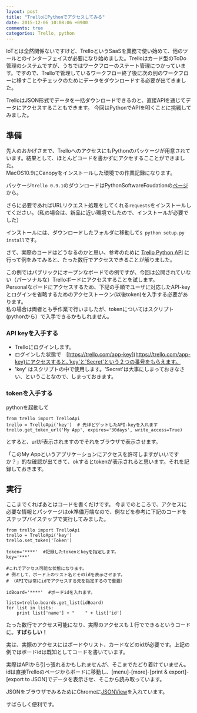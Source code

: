 ```yaml
---
layout: post
title: "TrelloにPythonでアクセスしてみる"
date: 2015-12-06 10:08:06 +0900
comments: true
categories: Trello, python
---
```


IoTとは全然関係ないですけど、TrelloというSaaSを業務で使い始めて、他のツールとのインターフェイスが必要になり始めました。Trelloはカード型のToDo管理のシステムですが、うちではワークフローのステート管理につかっています。ですので、Trelloで管理しているワークフロー終了後に次の別のワークフローに移すことやチェックのためにデータをダウンロードする必要が出てきました。

TrelloはJSON形式でデータを一括ダウンロードできるのと、直接APIを通じてデータにアクセスすることもできます。
今回はPythonでAPIを叩くことに挑戦してみました。

<!-- more -->

## 準備
先人のおかげさまで、TrelloへのアクセスにもPythonのパッケージが用意されています。結果として、ほとんどコードを書かずにアクセするこことができました。  
MacOS10.9にCanopyをインストールした環境での作業記録になります。

パッケージ`trello 0.9.1`のダウンロードはPythonSoftwareFoudationの[ページ](https://pypi.python.org/pypi/trello)から。

さらに必要であればURLリクエスト処理をしてくれる`requests`をインストールしてください。（私の場合は、新品に近い環境でしたので、インストールが必要でした）

インストールには、ダウンロードしたフォルダに移動して`$ python setup.py install`です。

さて、実際のコードはどうなるのかと思い、参考のために
[Trello Python API](https://pythonhosted.org/trello/index.html)
に行って例をみてみると、たった数行でアクセスできることが解りました。

この例ではパブリックにオープンなボードでの例ですが、今回は公開されていない（パーソナルな）Trelloボードにアクセスすることを試します。  
Personalなボードにアクセスするため、下記の手順でユーザに対応したAPI-keyとログインを省略するためのアクセストークン(以後token)を入手する必要があります。  
私の場合は両者とも手作業で行いましたが、tokenについてはスクリプト(pythonから）で入手できるかもしれません。

### API keyを入手する
- Trelloにログインします。
- ログインした状態で　[https://trello.com/app-key](https://trello.com/app-key)にアクセスすると、’key'と'Secret'という２つの番号をもらえます。
- 'key' はスクリプトの中で使用します。'Secret'は大事にしまっておきなさい、ということなので、しまっておきます。

### tokenを入手する
pythonを起動して
```
from trello import TrelloApi	
trello = TrelloApi('key')  # 先ほどゲットしたAPI-keyを入れます
trello.get_token_url('My App', expires='30days', write_access=True)
```
とすると、urlが表示されますのでそれをブラウザで表示させます。

「このMy Appというアプリケーションにアクセスを許可しますがいいですか？」的な確認が出てきて、okするとtokenが表示されると思います。それを記録しておきます。


## 実行
ここまでくればあとはコードを書くだけです。
今までのところで、アクセスに必要な情報とパッケージはok準備万端なので、例などを参考に下記のコードをステップバイステップで実行してみました。

```
from trello import TrelloApi
trello = TrelloApi('key')
trello.set_token('Token')

token='****'  #記録したtokenとkeyを指定します。
key='***'

#これでアクセス可能な状態になります。
# 例として、ボード上のリスト名とそのidを表示させます。
# （APIでは常にidでアクセスする先を指定するので重要）

idBoard='****'  #ボードidを入れます。

lists=trello.boards.get_list(idBoard)
for list in lists:
    print list['name'] + "    " + list['id']

```
たった数行でアクセス可能になり、実際のアクセスも１行でできるというコードに。**すばらしい！**

実は、実際のアクセスにはボードやリスト、カードなどのidが必要です。上記の例ではボードidは既知としてコードを書いています。

実際はAPIから引っ張れるかもしれませんが、そこまでたどり着けていません。idは直接Trelloのページからボードに移動し、[menu]-[more]-[print & export]-[export to JSON]でデータを表示させ、そこから読み取っています。

JSONをブラウザでみるためにChromeに[JSONView](https://chrome.google.com/webstore/detail/jsonview/chklaanhfefbnpoihckbnefhakgolnmc)を入れています。

すばらしく便利です。



